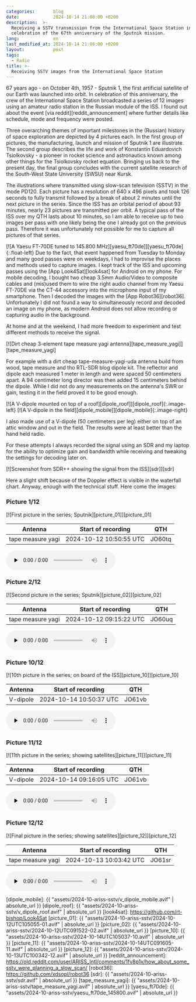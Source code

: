 ```yaml
---
categories:       blog
date:             2024-10-14 21:08:00 +0200
description:  >-
  Receiving a SSTV transmission from the International Space Station in
  celebration of the 67th anniversary of the Sputnik mission.
lang:             en
last_modified_at: 2024-10-14 21:08:00 +0200
layout:           post
tags:
  - Radio
title: >-
  Receiving SSTV images from the International Space Station
---
```


67 years ago - on October 4th, 1957 - Sputnik 1, the first artificial satellite
of our Earth was launched into orbit.
In celebration of this anniversary, the crew of the International Space Station
broadcasted a series of 12 images using an amateur radio station in the Russian
module of the ISS.
I found out about the event [via reddit][reddit_announcement] where further
details like schedule, mode and frequency were posted.

Three overarching themes of important milestones in the (Russian) history of space
exploration are depicted by 4 pictures each.
In the first group of pictures, the manufacturing, launch and mission of Sputnik 1
are illustrate.
The second group describes the life and work of Konstantin Eduardovich
Tsiolkovsky - a pioneer in rocket science and astronautics known among other
things for the Tsiolkovsky rocket equation.
Bringing us back to the present day, the final group concludes with the current
satellite research of the South-West State University (SWSU) near Kursk.

The illustrations where transmitted using slow-scan television (SSTV) in the mode
PD120.
Each picture has a resolution of 640 x 496 pixels and took 126 seconds to fully
transmit followed by a break of about 2 minutes until the next picture in the
series.
Since the ISS has an orbital period of about 93 minutes, nearly 23 pictures are
transmitted per orbit.
A typical pass of the ISS over my QTH lasts about 10 minutes, so I am able to
receive up to two images per pass with one likely being the one I already got
on the previous pass.
Therefore it was unfortunately not possible for me to capture all pictures of
that series.

[![A Yaesu FT-70DE tuned to 145.800 MHz][yaesu_ft70de]][yaesu_ft70de]{:.float-left}
Due to the fact, that event happened from Tuesday to Monday and many good
passes were on weekdays, I had to improvise the places and methods used to
capture images.
I kept track of the ISS and upcoming passes using the [App Look4Sat][look4sat]
for Android on my phone.
For mobile decoding, I bought two cheap 3.5mm Audio/Video to composite cables and
(mis)used them to wire the right audio channel from my Yaesu FT-70DE via the
CT-44 accessory into the microphone input of my smartphone.
Then I decoded the images with the [App Robot36][robot36].
Unfortunately I did not found a way to simultaneously record and decoded an
image on my phone, as modern Android does not allow recording or capturing
audio in the background.

At home and at the weekend, I had more freedom to experiment and test different
methods to receive the signal.

[![Dirt cheap 3-element tape measure yagi antenna][tape_measure_yagi]][tape_measure_yagi]

For example with a dirt cheap tape-measure-yagi-uda antenna build from wood, tape
measure and tho RTL-SDR blog dipole kit.
The reflector and dipole each measured 1 meter in length and were spaced 50
centimeters apart.
A 94 centimeter long director was then added 15 centimeters behind the dipole.
While I did not do any measurements on the antenna's SWR or gain, testing it in
the field proved it to be good enough.

[![A V-dipole mounted on top of a roof][dipole_roof]][dipole_roof]{:.image-left}
[![A V-dipole in the field][dipole_mobile]][dipole_mobile]{:.image-right}

I also made use of a V-dipole (50 centimeters per leg) either on top of an
attic window and out in the field.
The results were at least better than the hand held radio.

For these attempts I always recorded the signal using an SDR and my laptop for
the ability to optimize gain and bandwidth while receiving and tweaking the
settings for decoding later on.

[![Screenshot from SDR++ showing the signal from the ISS][sdr]][sdr]

Here a slight shift because of the Doppler effect is visible in the waterfall
chart.
Anyway, enough with the technical stuff.
Here come the images:

### Picture 1/12

[![First picture in the series; Sputnik][picture_01]][picture_01]

| Antenna           | Start of recording      | QTH    |
|-------------------|-------------------------|--------|
| tape measure yagi | 2024-10-12 10:50:55 UTC | JO60tq |

<audio controls="" preload="none">
  <source src="{{ "assets/2024-10-ariss-sstv/2024-10-12UTC105055-01.ogg" | absolute_url }}" type="audio/ogg">
</audio>

### Picture 2/12

[![Second picture in the series; Sputnik][picture_02]][picture_02]

| Antenna           | Start of recording      | QTH    |
|-------------------|-------------------------|--------|
| tape measure yagi | 2024-10-12 09:15:22 UTC | JO60uq |

<audio controls="" preload="none">
  <source src="{{ "assets/2024-10-ariss-sstv/2024-10-12UTC091522-02.ogg" | absolute_url }}" type="audio/ogg">
</audio>

### Picture 10/12

[![10th picture in the series; on board of the ISS][picture_10]][picture_10]

| Antenna  | Start of recording      | QTH    |
|----------|-------------------------|--------|
| V-dipole | 2024-10-14 10:50:37 UTC | JO61vb |

<audio controls="" preload="none">
  <source src="{{ "assets/2024-10-ariss-sstv/2024-10-14UTC105037-10.ogg" | absolute_url }}" type="audio/ogg">
</audio>


### Picture 11/12

[![11th picture in the series; showing satellites][picture_11]][picture_11]

| Antenna  | Start of recording      | QTH    |
|----------|-------------------------|--------|
| V-dipole | 2024-10-14 09:16:05 UTC | JO61vb |

<audio controls="" preload="none">
  <source src="{{ "assets/2024-10-ariss-sstv/2024-10-14UTC091605-11.ogg" | absolute_url }}" type="audio/ogg">
</audio>

### Picture 12/12

[![Final picture in the series; showing satellites][picture_12]][picture_12]

| Antenna           | Start of recording      | QTH    |
|-------------------|-------------------------|--------|
| tape measure yagi | 2024-10-13 10:03:42 UTC | JO61sr |

<audio controls="" preload="none">
  <source src="{{ "assets/2024-10-ariss-sstv/2024-10-13UTC100342-12.ogg" | absolute_url }}" type="audio/ogg">
</audio>


  [dipole_mobile]: {{ "assets/2024-10-ariss-sstv/v_dipole_mobile.avif" | absolute_url }}
  [dipole_roof]: {{ "assets/2024-10-ariss-sstv/v_dipole_roof.avif" | absolute_url }}
  [look4sat]: https://github.com/rt-bishop/Look4Sat
  [picture_01]: {{ "assets/2024-10-ariss-sstv/2024-10-12UTC105055-01.avif" | absolute_url }}
  [picture_02]: {{ "assets/2024-10-ariss-sstv/2024-10-12UTC091522-02.avif" | absolute_url }}
  [picture_10]: {{ "assets/2024-10-ariss-sstv/2024-10-14UTC105037-10.avif" | absolute_url }}
  [picture_11]: {{ "assets/2024-10-ariss-sstv/2024-10-14UTC091605-11.avif" | absolute_url }}
  [picture_12]: {{ "assets/2024-10-ariss-sstv/2024-10-13UTC100342-12.avif" | absolute_url }}
  [reddit_announcement]: https://old.reddit.com/user/ARISS_Intl/comments/1fv8p1v/how_about_some_sstv_were_planning_a_slow_scan/
  [robot36]: https://github.com/xdsopl/robot36
  [sdr]: {{ "assets/2024-10-ariss-sstv/sdr.avif" | absolute_url }}
  [tape_measure_yagi]: {{ "assets/2024-10-ariss-sstv/tape_measure_yagi.avif" | absolute_url }}
  [yaesu_ft70de]: {{ "assets/2024-10-ariss-sstv/yaesu_ft70de_145800.avif" | absolute_url }}

